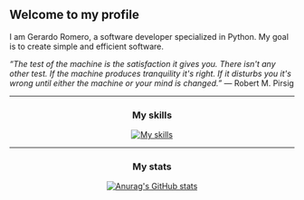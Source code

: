 ## Welcome to my profile

<!--
My personal profile.
-->

I am Gerardo Romero, a software developer specialized in Python. My goal is to create simple and efficient software.

_“The test of the machine is the satisfaction it gives you. There isn't any other test. If the machine produces tranquility it's right. If it disturbs you it's wrong until either the machine or your mind is changed.”_ — Robert M. Pirsig

<div align=center>

---

### My skills
[![My skills](https://skillicons.dev/icons?i=py,linux,bash,md,github,neovim)](https://skillicons.dev)

---

### My stats
[![Anurag's GitHub stats](https://github-readme-stats.vercel.app/api?username=gerardo-rp&count_private=true&show_icons=true&theme=dark)](https://github.com/anuraghazra/github-readme-stats)

</div>
